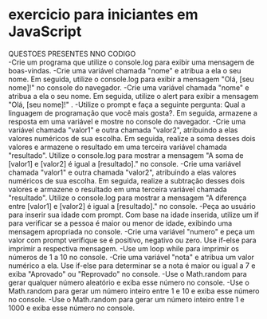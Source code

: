 # exercicio para iniciantes em JavaScript

QUESTOES PRESENTES NNO CODIGO </br>
-Crie um programa que utilize o console.log para exibir uma mensagem de boas-vindas.
-Crie uma variável chamada "nome" e atribua a ela o seu nome. Em seguida, utilize o console.log para exibir a mensagem "Olá, [seu nome]!" no console do navegador.
-Crie uma variável chamada "nome" e atribua a ela o seu nome. Em seguida, utilize o alert para exibir a mensagem "Olá, [seu nome]!" .
-Utilize o prompt e faça a seguinte pergunta: Qual a linguagem de programação que você mais gosta?. Em seguida, armazene a resposta em uma variável e mostre no console do navegador.
-Crie uma variável chamada "valor1" e outra chamada "valor2", atribuindo a elas valores numéricos de sua escolha. Em seguida, realize a soma desses dois valores e armazene o resultado em uma terceira variável chamada "resultado". Utilize o console.log para mostrar a mensagem "A soma de [valor1] e [valor2] é igual a [resultado]." no console.
-Crie uma variável chamada "valor1" e outra chamada "valor2", atribuindo a elas valores numéricos de sua escolha. Em seguida, realize a subtração desses dois valores e armazene o resultado em uma terceira variável chamada "resultado". Utilize o console.log para mostrar a mensagem "A diferença entre [valor1] e [valor2] é igual a [resultado]." no console.
-Peça ao usuário para inserir sua idade com prompt. Com base na idade inserida, utilize um if para verificar se a pessoa é maior ou menor de idade, exibindo uma mensagem apropriada no console.
-Crie uma variável "numero" e peça um valor com prompt verifique se é positivo, negativo ou zero. Use if-else para imprimir a respectiva mensagem.
-Use um loop while para imprimir os números de 1 a 10 no console.
-Crie uma variável "nota" e atribua um valor numérico a ela. Use if-else para determinar se a nota é maior ou igual a 7 e exiba "Aprovado" ou "Reprovado" no console.
-Use o Math.random para gerar qualquer número aleatório e exiba esse número no console.
-Use o Math.random para gerar um número inteiro entre 1 e 10 e exiba esse número no console.
-Use o Math.random para gerar um número inteiro entre 1 e 1000 e exiba esse número no console.
